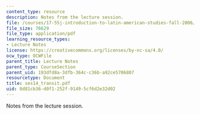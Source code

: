 ```yaml
---
content_type: resource
description: Notes from the lecture session.
file: /courses/17-55j-introduction-to-latin-american-studies-fall-2006/8d81cb36d0f1252f91495cf6d2e32d02_ses14_transit.pdf
file_size: 76629
file_type: application/pdf
learning_resource_types:
- Lecture Notes
license: https://creativecommons.org/licenses/by-nc-sa/4.0/
ocw_type: OCWFile
parent_title: Lecture Notes
parent_type: CourseSection
parent_uid: 193dfd8a-3dfb-364c-c36b-a92ce5706807
resourcetype: Document
title: ses14_transit.pdf
uid: 8d81cb36-d0f1-252f-9149-5cf6d2e32d02
---
```

Notes from the lecture session.